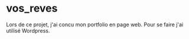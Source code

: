 # vos_reves
Lors de ce projet, j'ai concu mon portfolio en page web. Pour se faire j'ai utilisé Wordpress.
